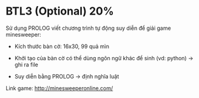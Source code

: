 # BTL3 (Optional) 20%

Sử dụng PROLOG viết chương trình tự động suy diễn để giải game minesweeper:

- Kích thước bàn cờ: 16x30, 99 quả mìn

- Khởi tạo của bàn cờ có thể dùng ngôn ngữ khác để sinh (vd: python) -> ghi ra file

- Suy diễn bằng PROLOG -> định nghĩa luật

Link game: http://minesweeperonline.com/
